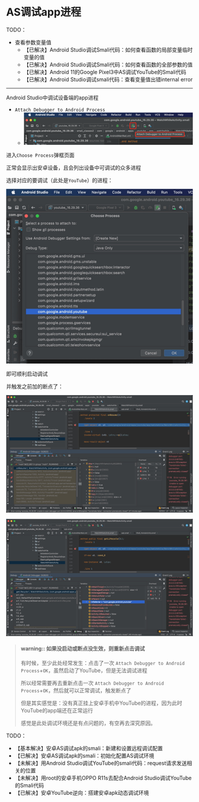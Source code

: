 # AS调试app进程

TODO：

* 查看参数变量值
  * 【已解决】Android Studio调试Smali代码：如何查看函数的局部变量临时变量的值
  * 【已解决】Android Studio调试Smali代码：如何查看函数的全部参数的值
  * 【已解决】Android 11的Google Pixel3中AS调试YouTube的Smali代码
  * 【已解决】Android Studio调试smali代码：查看变量值出错internal error

---

Android Studio中调试设备端的app进程

* `Attach Debugger to Android Process`
  * ![as_attach_debugger_to_process](../../../assets/img/as_attach_debugger_to_process.png)

进入`Choose Process`弹框页面

正常会显示出安卓设备，且会列出设备中可调试的众多进程

选择对应的要调试（此处是`YouTube`）的进程：

![choose_debug_youtube_process](../../../assets/img/choose_debug_youtube_process.jpg)

即可顺利启动调试

并触发之前加的断点了：

![as_smali_breakpoint_hit](../../../assets/img/as_smali_breakpoint_hit.jpg)

![as_debug_smali_vars](../../../assets/img/as_debug_smali_vars.jpg)

> #### warning:: 如果没启动或断点没生效，则重新点击调试
> 有时候，至少此处经常发生：点击了一次 `Attach Debugger to Android Process`+`OK`，虽然启动了YouTube，但是无法调试进程
> 
> 所以经常需要再去重新点击一次  `Attach Debugger to Android Process`+`OK`，然后就可以正常调试，触发断点了
> 
> 但是其实感觉是：没有真正挂上安卓手机中YouTube的进程，因为此时YouTube的app端还在正常运行
> 
> 感觉是此处调试环境还是有点问题的，有空再去深究原因。

TODO：

* 【基本解决】安卓AS调试apk的smali：新建和设置远程调试配置
* 【已解决】安卓AS调试apk的smali：初始化配置AS调试环境
* 【未解决】用Android Studio调试YouTube的smali代码：request请求发送相关的位置
* 【未解决】用root的安卓手机OPPO R11s去配合Android Studio调试YouTube的Smali代码
* 【已解决】安卓YouTube逆向：搭建安卓apk动态调试环境
